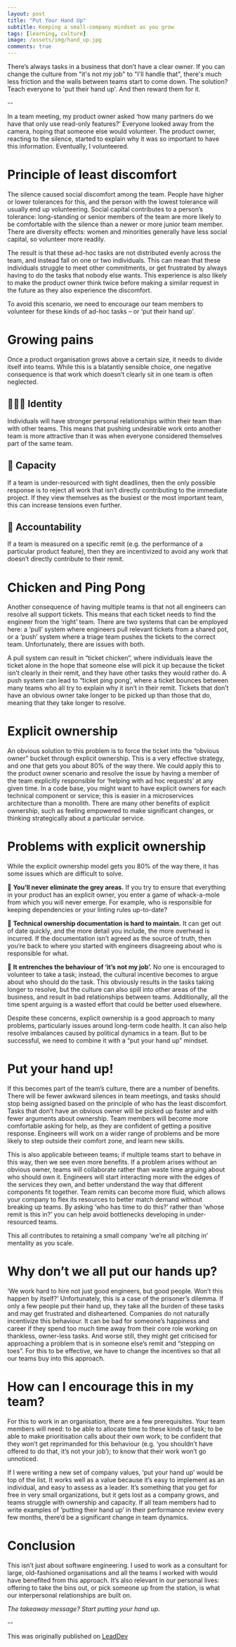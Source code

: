 ```yaml
---
layout: post
title: "Put Your Hand Up"
subtitle: Keeping a small-company mindset as you grow
tags: [learning, culture]
image: /assets/img/hand_up.jpg
comments: true
---
```


There’s always tasks in a business that don’t have a clear owner. If you can change the culture from "it's not my job" to "I'll handle that", there's much less friction and the walls between teams start to come down. The solution? Teach everyone to 'put their hand up'. And then reward them for it.

--

In a team meeting, my product owner asked ‘how many partners do we have that only use read-only features?’ Everyone looked away from the camera, hoping that someone else would volunteer. The product owner, reacting to the silence, started to explain why it was so important to have this information. Eventually, I volunteered.

# Principle of least discomfort
The silence caused social discomfort among the team. People have higher or lower tolerances for this, and the person with the lowest tolerance will usually end up volunteering. Social capital contributes to a person’s tolerance: long-standing or senior members of the team are more likely to be comfortable with the silence than a newer or more junior team member. There are diversity effects: women and minorities generally have less social capital, so volunteer more readily.

The result is that these ad-hoc tasks are not distributed evenly across the team, and instead fall on one or two individuals. This can mean that these individuals struggle to meet other commitments, or get frustrated by always having to do the tasks that nobody else wants. This experience is also likely to make the product owner think twice before making a similar request in the future as they also experience the discomfort.

To avoid this scenario, we need to encourage our team members to volunteer for these kinds of ad-hoc tasks – or ‘put their hand up'.

# Growing pains
Once a product organisation grows above a certain size, it needs to divide itself into teams. While this is a blatantly sensible choice, one negative consequence is that work which doesn’t clearly sit in one team is often neglected.

## 🧑‍🤝‍🧑 Identity
Individuals will have stronger personal relationships within their team than with other teams. This means that pushing undesirable work onto another team is more attractive than it was when everyone considered themselves part of the same team.

## 🥛 Capacity
If a team is under-resourced with tight deadlines, then the only possible response is to reject all work that isn’t directly contributing to the immediate project. If they view themselves as the busiest or the most important team, this can increase tensions even further.

## 🧮 Accountability
If a team is measured on a specific remit (e.g. the performance of a particular product feature), then they are incentivized to avoid any work that doesn’t directly contribute to their remit.

# Chicken and Ping Pong
Another consequence of having multiple teams is that not all engineers can resolve all support tickets. This means that each ticket needs to find the engineer from the ‘right’ team. There are two systems that can be employed here: a ‘pull’ system where engineers pull relevant tickets from a shared pot, or a ‘push’ system where a triage team pushes the tickets to the correct team. Unfortunately, there are issues with both.

A pull system can result in “ticket chicken”, where individuals leave the ticket alone in the hope that someone else will pick it up because the ticket isn’t clearly in their remit, and they have other tasks they would rather do. A push system can lead to “ticket ping pong’, where a ticket bounces between many teams who all try to explain why it isn’t in their remit. Tickets that don’t have an obvious owner take longer to be picked up than those that do, meaning that they take longer to resolve. 

# Explicit ownership
An obvious solution to this problem is to force the ticket into the “obvious owner” bucket through explicit ownership. This is a very effective strategy, and one that gets you about 80% of the way there. We could apply this to the product owner scenario and resolve the issue by having a member of the team explicitly responsible for ‘helping with ad hoc requests’ at any given time. In a code base, you might want to have explicit owners for each technical component or service; this is easier in a microservices architecture than a monolith. There are many other benefits of explicit ownership, such as feeling empowered to make significant changes, or thinking strategically about a particular service.

# Problems with explicit ownership
While the explicit ownership model gets you 80% of the way there, it has some issues which are difficult to solve.

🔲 **You’ll never eliminate the grey areas.** If you try to ensure that everything in your product has an explicit owner, you enter a game of whack-a-mole from which you will never emerge. For example, who is responsible for keeping dependencies or your linting rules up-to-date?

📄 **Technical ownership documentation is hard to maintain.** It can get out of date quickly, and the more detail you include, the more overhead is incurred. If the documentation isn’t agreed as the source of truth, then you’re back to where you started with engineers disagreeing about who is responsible for what.

🙅 **It entrenches the behaviour of ‘it’s not my job’.** No one is encouraged to volunteer to take a task; instead, the cultural incentive becomes to argue about who should do the task. This obviously results in the tasks taking longer to resolve, but the culture can also spill into other areas of the business, and result  in bad relationships between teams. Additionally, all the time spent arguing is a wasted effort that could be better used elsewhere.

Despite these concerns, explicit ownership is a good approach to many problems, particularly issues around long-term code health. It can also help resolve imbalances caused by political dynamics in a team. But to be successful, we need to combine it with a “put your hand up” mindset.

# Put your hand up!
If this becomes part of the team’s culture, there are a number of benefits.
There will be fewer awkward silences in team meetings, and tasks should stop being assigned based on the principle of who has the least discomfort.
Tasks that don’t have an obvious owner will be picked up faster and with fewer arguments about ownership.
Team members will become more comfortable asking for help, as they are confident of getting a positive response.
Engineers will work on a wider range of problems and be more likely to step outside their comfort zone, and learn new skills.

This is also applicable between teams; if multiple teams start to behave in this way, then we see even more benefits.
If a problem arises without an obvious owner, teams will collaborate rather than waste time arguing about who should own it.
Engineers will start interacting more with the edges of the services they own, and better understand the way that different components fit together.
Team remits can become more fluid, which allows your company to flex its resources to better match demand without breaking up teams. By asking ‘who has time to do this?’ rather than ‘whose remit is this in?’ you can help avoid bottlenecks developing in under-resourced teams.

This all contributes to retaining a small company ‘we’re all pitching in’ mentality as you scale.

# Why don’t we all put our hands up?
‘We work hard to hire not just good engineers, but good people. Won’t this happen by itself?’
Unfortunately, this is a case of the prisoner’s dilemma. If only a few people put their hand up, they take all the burden of these tasks and may get frustrated and disheartened. Companies do not naturally incentivize this behaviour. It can be bad for someone’s happiness and career if they spend too much time away from their core role working on thankless, owner-less tasks. And worse still, they might get criticised for approaching a problem that is in someone else’s remit and “stepping on toes”.
For this to be effective, we have to change the incentives so that all our teams buy into this approach.

# How can I encourage this in my team?
For this to work in an organisation, there are a few prerequisites. Your team members will need:
to be able to allocate time to these kinds of task;
to be able to make prioritisation calls about their own work;
to be confident that they won’t get reprimanded for this behaviour (e.g. ‘you shouldn’t have offered to do that, it’s not your job’);
to know that their work won’t go unnoticed.

If I were writing a new set of company values, ‘put your hand up’ would be top of the list. It works well as a value because it’s easy to implement as an individual, and easy to assess as a leader. It’s something that you get for free in very small organizations, but it gets lost as a company grows, and teams struggle with ownership and capacity. If all team members had to write examples of ‘putting their hand up’ in their performance review every few months, there’d be a significant change in team dynamics.

# Conclusion
This isn’t just about software engineering. I used to work as a consultant for large, old-fashioned organisations and all the teams I worked with would have benefited from this approach. It’s also relevant in our personal lives: offering to take the bins out, or pick someone up from the station, is what our interpersonal relationships are built on.

*The takeaway message? Start putting your hand up.*

--

This was originally published on [LeadDev](https://leaddev.com/culture-engagement-motivation/put-your-hand-keeping-small-company-mindset-you-grow)